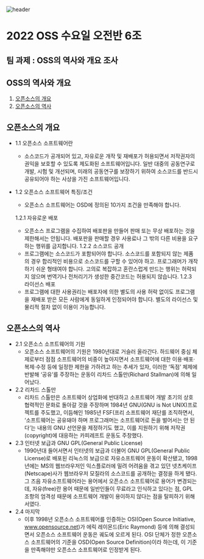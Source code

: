 ![header](https://capsule-render.vercel.app/api?type=wave&color=auto&height=300&section=header&text=2022%20OSS%20TeamProject&fontSize=60)

# 2022 OSS 수요일 오전반 6조 

## 팀 과제 : OSS의 역사와 개요 조사

## OSS의 역사와 개요
1. [오픈소스의 개요](#오픈소스의-개요)
2. [오픈소스의 역사](#오픈소스의-역사)


## 오픈소스의 개요

- 1.1 오픈소스 소프트웨어란
    - 소스코드가 공개되어 있고, 자유로운 개작 및 재배포가 허용되면서 저작권자의 권익을 보호할 수 있도록 제도화된 소프트웨어입니다. 일반 대중의 공동연구로 개발, 시험 및 개선되며, 미래의 공동연구를 보장하기 위하여 소스코드를 반드시 공유되어야 하는 사상을 가진 소프트웨어입니다.

- 1.2 오픈소스 소프트웨어 특징/조건
    - 오픈소스 소프트웨어는 OSD에 정의된 10가지 조건을 만족해야 합니다.

    1.2.1 자유로운 배포
    - 오픈소스 프로그램을 수집하여 배포판을 만들어 판매 또는 무상 배포하는 것을 제한해서는 안됩니다. 배포판을 판매할 경우 사용료나 그 밖의 다른 비용을 요구하는 행위를 금지합니다.
    1.2.2 소스코드 공개
    - 프로그램에는 소스코드가 포함되어야 합니다. 소스코드를 포함되지 않는 제품의 경우 합리적인 비용으로 소스코드를 구할 수 있어야 하고. 프로그래머가 개작하기 쉬운 형태여야 합니다. 고의로 복잡하고 혼란스럽게 만드는 행위는 허락되지 않으며 번역기나 전처리기가 생성한 중간코드는 허용되지 않습니다.
    1.2.3 라이선스 배포
    - 프로그램에 대한 사용권리는 배포자에 의한 별도의 사용 허락 없이도 프로그램을 재배포 받은 모든 사람에게 동일하게 인정되어야 합니다. 별도의 라이선스 및 물리적 절차 없이 이용이 가능합니다.
## 오픈소스의 역사

- 2.1 오픈소스 소프트웨어의 기원
    - 오픈소스 소프트웨어의 기원은 1980년대로 거슬러 올라간다. 하드웨어 중심 체제로부터 점점 소프트웨어의 비중이 높아지면서 소프트웨어에 대한 이용·배포·복제·수정 등에 일정한 제한을 가하려고 하는 추세가 있자, 이러한 ‘독점’ 체제에 반발해 ‘공유’를 주장하는 운동이 리차드 스톨만(Richard Stallman)에 의해 일어났다.
- 2.2 리차드 스톨만
    - 리차드 스톨만은 소프트웨어 상업화에 반대하고 소프트웨어 개발 초기의 상호협력적인 문화로 돌아갈 것을 주장하며 1984년 GNU(GNU is Not UNIX)프로젝트를 주도했고, 이듬해인 1985년 FSF(프리 소프트웨어 재단를 조직하면서, ‘소프트웨어는 공유돼야 하며 프로그래머는 소프트웨어로 돈을 벌어서는 안 된다’는 내용의 GNU 선언문을 제정하기도 했고, 이를 지원하기 위해 저작권(copyright)에 대응하는 카피레프트 운동도 주창했다.
- 2.3 인터넷 보급과 GNU GPL(General Public License)
    - 1990년대 들어서면서 인터넷의 보급과 더불어 GNU GPL(General Public License)로 배포된 리눅스의 보급으로 자유소프트웨어 운동이 확산됐고, 1998년에는 MS의 웹브라우저인 익스플로러에 밀려 어려움을 겪고 있던 넷츠케이프(Netscape)사가 웹브라우저 모질라의 소스코드를 공개하는 결정을 하게 됐다.
    그 즈음 자유소프트웨어라는 용어에서 오픈소스 소프트웨어로 용어가 변경되는데, 자유(free)란 용어 때문에 일반인들이 무료라고 인식하고 있다는 점, GPL 조항의 엄격성 때문에 소프트웨어 개발이 용이하지 않다는 점을 탈피하기 위해서였다.
- 2.4 마지막
    - 이후 1998년 오픈소스 소프트웨어를 인증하는 OSI(Open Source Initiative, www.opensource.net)가 에릭 레이몬드(Eric Raymond) 등에 의해 결성되면서 오픈소스 소프트웨어 운동은 궤도에 오르게 된다. OSI 단체가 정한 오픈소스 소프트웨어의 기준을 OSD(Open Source Definition)이라 하는데, 이 기준을 만족해야만 오픈소스 소프트웨어로 인정받게 된다.

